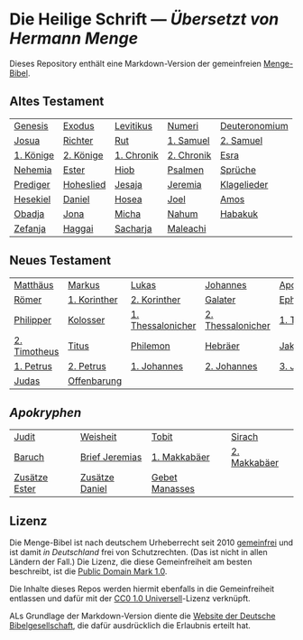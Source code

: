 # Die Heilige Schrift &mdash; _Übersetzt von Hermann Menge_

Dieses Repository enthält eine Markdown-Version der gemeinfreien [Menge-Bibel](https://de.wikipedia.org/wiki/Hermann_Menge#Die_Menge-Bibel).

## Altes Testament

<table>
  <tr>
    <td><a href="Bibel/Altes%20Testament/01%20-%20Genesis.md">Genesis</a></td>
    <td><a href="Bibel/Altes%20Testament/02%20-%20Exodus.md">Exodus</a></td>
    <td><a href="Bibel/Altes%20Testament/03%20-%20Levitikus.md">Levitikus</a></td>
    <td><a href="Bibel/Altes%20Testament/04%20-%20Numeri.md">Numeri</a></td>
    <td><a href="Bibel/Altes%20Testament/05%20-%20Deuteronomium.md">Deuteronomium</a></td>
  </tr>
  <tr>
    <td><a href="Bibel/Altes%20Testament/06%20-%20Josua.md">Josua</a></td>
    <td><a href="Bibel/Altes%20Testament/07%20-%20Richter.md">Richter</a></td>
    <td><a href="Bibel/Altes%20Testament/08%20-%20Rut.md">Rut</a></td>
    <td><a href="Bibel/Altes%20Testament/09%20-%201.%20Samuel.md">1. Samuel</a></td>
    <td><a href="Bibel/Altes%20Testament/10%20-%202.%20Samuel.md">2. Samuel</a></td>
  </tr>
  <tr>
    <td><a href="Bibel/Altes%20Testament/11%20-%201.%20Könige.md">1. Könige</a></td>
    <td><a href="Bibel/Altes%20Testament/12%20-%202.%20Könige.md">2. Könige</a></td>
    <td><a href="Bibel/Altes%20Testament/13%20-%201.%20Chronik.md">1. Chronik</a></td>
    <td><a href="Bibel/Altes%20Testament/14%20-%202.%20Chronik.md">2. Chronik</a></td>
    <td><a href="Bibel/Altes%20Testament/15%20-%20Esra.md">Esra</a></td>
  </tr>
  <tr>
    <td><a href="Bibel/Altes%20Testament/16%20-%20Nehemia.md">Nehemia</a></td>
    <td><a href="Bibel/Altes%20Testament/17%20-%20Ester.md">Ester</a></td>
    <td><a href="Bibel/Altes%20Testament/18%20-%20Hiob.md">Hiob</a></td>
    <td><a href="Bibel/Altes%20Testament/19%20-%20Psalmen.md">Psalmen</a></td>
    <td><a href="Bibel/Altes%20Testament/20%20-%20Sprüche.md">Sprüche</a></td>
  </tr>
  <tr>
    <td><a href="Bibel/Altes%20Testament/21%20-%20Prediger.md">Prediger</a></td>
    <td><a href="Bibel/Altes%20Testament/22%20-%20Hoheslied.md">Hoheslied</a></td>
    <td><a href="Bibel/Altes%20Testament/23%20-%20Jesaja.md">Jesaja</a></td>
    <td><a href="Bibel/Altes%20Testament/24%20-%20Jeremia.md">Jeremia</a></td>
    <td><a href="Bibel/Altes%20Testament/25%20-%20Klagelieder.md">Klagelieder</a></td>
  </tr>
  <tr>
    <td><a href="Bibel/Altes%20Testament/26%20-%20Hesekiel.md">Hesekiel</a></td>
    <td><a href="Bibel/Altes%20Testament/27%20-%20Daniel.md">Daniel</a></td>
    <td><a href="Bibel/Altes%20Testament/28%20-%20Hosea.md">Hosea</a></td>
    <td><a href="Bibel/Altes%20Testament/29%20-%20Joel.md">Joel</a></td>
    <td><a href="Bibel/Altes%20Testament/30%20-%20Amos.md">Amos</a></td>
  </tr>
  <tr>
    <td><a href="Bibel/Altes%20Testament/31%20-%20Obadja.md">Obadja</a></td>
    <td><a href="Bibel/Altes%20Testament/32%20-%20Jona.md">Jona</a></td>
    <td><a href="Bibel/Altes%20Testament/33%20-%20Micha.md">Micha</a></td>
    <td><a href="Bibel/Altes%20Testament/34%20-%20Nahum.md">Nahum</a></td>
    <td><a href="Bibel/Altes%20Testament/35%20-%20Habakuk.md">Habakuk</a></td>
  </tr>
  <tr>
    <td><a href="Bibel/Altes%20Testament/36%20-%20Zefanja.md">Zefanja</a></td>
    <td><a href="Bibel/Altes%20Testament/37%20-%20Haggai.md">Haggai</a></td>
    <td><a href="Bibel/Altes%20Testament/38%20-%20Sacharja.md">Sacharja</a></td>
    <td><a href="Bibel/Altes%20Testament/39%20-%20Maleachi.md">Maleachi</a></td>
  </tr>
</table>

## Neues Testament

<table>
  <tr>
    <td><a href="Bibel/Neues%20Testament/01%20-%20Matthäus.md">Matthäus</a></td>
    <td><a href="Bibel/Neues%20Testament/02%20-%20Markus.md">Markus</a></td>
    <td><a href="Bibel/Neues%20Testament/03%20-%20Lukas.md">Lukas</a></td>
    <td><a href="Bibel/Neues%20Testament/04%20-%20Johannes.md">Johannes</a></td>
    <td><a href="Bibel/Neues%20Testament/05%20-%20Apostelgeschichte.md">Apostelgeschichte</a></td>
  </tr>
  <tr>
    <td><a href="Bibel/Neues%20Testament/06%20-%20Römer.md">Römer</a></td>
    <td><a href="Bibel/Neues%20Testament/07%20-%201.%20Korinther.md">1. Korinther</a></td>
    <td><a href="Bibel/Neues%20Testament/08%20-%202.%20Korinther.md">2. Korinther</a></td>
    <td><a href="Bibel/Neues%20Testament/09%20-%20Galater.md">Galater</a></td>
    <td><a href="Bibel/Neues%20Testament/10%20-%20Epheser.md">Epheser</a></td>
  </tr>
  <tr>
    <td><a href="Bibel/Neues%20Testament/11%20-%20Philipper.md">Philipper</a></td>
    <td><a href="Bibel/Neues%20Testament/12%20-%20Kolosser.md">Kolosser</a></td>
    <td><a href="Bibel/Neues%20Testament/13%20-%201.%20Thessalonicher.md">1. Thessalonicher</a></td>
    <td><a href="Bibel/Neues%20Testament/14%20-%202.%20Thessalonicher.md">2. Thessalonicher</a></td>
    <td><a href="Bibel/Neues%20Testament/15%20-%201.%20Timotheus.md">1. Timotheus</a></td>
  </tr>
  <tr>
    <td><a href="Bibel/Neues%20Testament/16%20-%202.%20Timotheus.md">2. Timotheus</a></td>
    <td><a href="Bibel/Neues%20Testament/17%20-%20Titus.md">Titus</a></td>
    <td><a href="Bibel/Neues%20Testament/18%20-%20Philemon.md">Philemon</a></td>
    <td><a href="Bibel/Neues%20Testament/19%20-%20Hebräer.md">Hebräer</a></td>
    <td><a href="Bibel/Neues%20Testament/20%20-%20Jakobus.md">Jakobus</a></td>
  </tr>
  <tr>
    <td><a href="Bibel/Neues%20Testament/21%20-%201.%20Petrus.md">1. Petrus</a></td>
    <td><a href="Bibel/Neues%20Testament/22%20-%202.%20Petrus.md">2. Petrus</a></td>
    <td><a href="Bibel/Neues%20Testament/23%20-%201.%20Johannes.md">1. Johannes</a></td>
    <td><a href="Bibel/Neues%20Testament/24%20-%202.%20Johannes.md">2. Johannes</a></td>
    <td><a href="Bibel/Neues%20Testament/25%20-%203.%20Johannes.md">3. Johannes</a></td>
  </tr>
  <tr>
    <td><a href="Bibel/Neues%20Testament/26%20-%20Judas.md">Judas</a></td>
    <td><a href="Bibel/Neues%20Testament/27%20-%20Offenbarung.md">Offenbarung</a></td>
  </tr>
</table>

## _Apokryphen_

<table>
  <tr>
    <td><a href="Bibel/Apokryphen/01%20-%20Judit.md">Judit</a></td>
    <td><a href="Bibel/Apokryphen/02%20-%20Weisheit.md">Weisheit</a></td>
    <td><a href="Bibel/Apokryphen/03%20-%20Tobit.md">Tobit</a></td>
    <td><a href="Bibel/Apokryphen/04%20-%20Sirach.md">Sirach</a></td>
  </tr>
  <tr>
    <td><a href="Bibel/Apokryphen/05%20-%20Baruch.md">Baruch</a></td>
    <td><a href="Bibel/Apokryphen/06%20-%20Brief%20Jeremias.md">Brief Jeremias</a></td>
    <td><a href="Bibel/Apokryphen/07%20-%201.%20Makkabäer.md">1. Makkabäer</a></td>
    <td><a href="Bibel/Apokryphen/08%20-%202.%20Makkabäer.md">2. Makkabäer</a></td>
  </tr>
  <tr>
    <td><a href="Bibel/Apokryphen/09%20-%20Zusätze%20Ester.md">Zusätze Ester</a></td>
    <td><a href="Bibel/Apokryphen/10%20-%20Zusätze%20Daniel.md">Zusätze Daniel</a></td>
    <td><a href="Bibel/Apokryphen/11%20-%20Gebet%20Manasses.md">Gebet Manasses</a></td>
  </tr>
</table>

## Lizenz

Die Menge-Bibel ist nach deutschem Urheberrecht seit 2010 [gemeinfrei](https://de.wikipedia.org/wiki/Gemeinfreiheit#Entlassung_in_die_Gemeinfreiheit) und ist damit _in Deutschland_ frei von Schutzrechten. (Das ist nicht in allen Ländern der Fall.) Die Lizenz, die diese Gemeinfreiheit am besten beschreibt, ist die [Public Domain Mark 1.0](https://creativecommons.org/publicdomain/mark/1.0/deed.de).

Die Inhalte dieses Repos werden hiermit ebenfalls in die Gemeinfreiheit entlassen und dafür mit der [CC0 1.0 Universell](https://creativecommons.org/publicdomain/zero/1.0/deed.de)-Lizenz verknüpft.

ALs Grundlage der Markdown-Version diente die [Website der Deutsche Bibelgesellschaft](https://www.die-bibel.de/bibeln/online-bibeln/menge-bibel/bibeltext/), die dafür ausdrücklich die Erlaubnis erteilt hat. 
